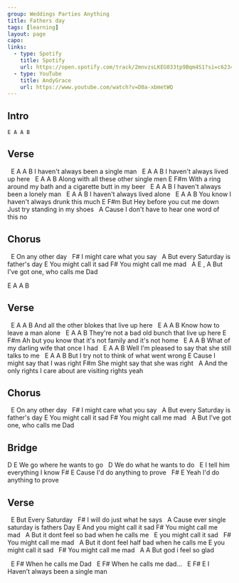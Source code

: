```yaml
---
group: Weddings Parties Anything
title: Fathers day
tags: [learning]
layout: page
capo: 
links: 
  - type: Spotify
    title: Spotify
    url: https://open.spotify.com/track/2mnvzsLKEG033tp9Bqm4S1?si=c6234e8d96fb42e4
  - type: YouTube
    title: AndyGrace
    url: https://www.youtube.com/watch?v=D0a-xbmetWQ
---
```


## Intro

```chordpro
E A A B
```

## Verse

&nbsp;       E               A       A       B
I haven't always been a single man
&nbsp;       E       A       A       B
I haven't always lived up here
&nbsp;       E                   A   A       B
Along with all these other single men
 E                              F#m
With a ring around my bath and a cigarette butt in my beer
&nbsp;       E               A       A       B
I haven't always been a lonely man
&nbsp;       E          A    A       B
I haven't always lived alone
&nbsp;       E                       A       A       B
You know I haven't always drunk this much
 E                                                      F#m
But Hey before you cut me down  Just try standing in my shoes
&nbsp;       A
Cause I don't have to hear one word of this no

## Chorus

&nbsp;       E
On any other day
&nbsp;  F#
I might care what you say
&nbsp;       A
But every Saturday is father's day
E
You might call it sad
F#
You might call me mad
&nbsp;       A                                E , A
But I've got one,        who calls me Dad

E       A       A       B

## Verse

&nbsp;       E                       A       A       B
And all the other blokes that live up here
&nbsp;       E               A       A       B
Know how to leave a man alone
&nbsp;       E                       A       A       B
They're not a bad old bunch that live up here
 E                                      F#m
Ah but you know that it's not family and it's not home
&nbsp;       E                       A       A       B
What of my darling wife that once I had
&nbsp;       E                               A       A       B
Well I'm pleased to say that she still talks to me
&nbsp;       E               A       A       B
But I try not to think of what went wrong
E
Cause I might say that I was right
F#m
She might say that she was right
&nbsp;       A
And the only rights I care about are visiting rights yeah

## Chorus

&nbsp;       E
On any other day
&nbsp;       F#
I might care what you say
&nbsp;       A
But every Saturday is father's day
E
You might call it sad
F#
You might call me mad
&nbsp;       A
But I've got one,        who calls me Dad

## Bridge

D                      E
We go where he wants to go
&nbsp;                       D
We do what he wants to do
&nbsp;                       E
I tell him everything I know
F#                       E
Cause I'd do anything to prove
&nbsp;               F#      E
Yeah I'd do anything to prove

## Verse

&nbsp;               E
But Every Saturday
&nbsp;       F#
I will do just what he says
&nbsp;       A
Cause ever single saturday is fathers Day
E
And you might call it sad
F#
You might call me mad
&nbsp;       A
But it dont feel so bad when he calls me
&nbsp;               E
you might call it sad
&nbsp;       F#
You might call me mad
&nbsp;       A
But it dont feel half bad when he calls me
E
you might call it sad
&nbsp;       F#
You might call me mad
&nbsp;       A                       A
But god i feel so glad

&nbsp;       E                       F#
When he calls me Dad
&nbsp;       E                       F#
When he calls me dad...
&nbsp;       E               F#                              E
I Haven’t always been a single man

